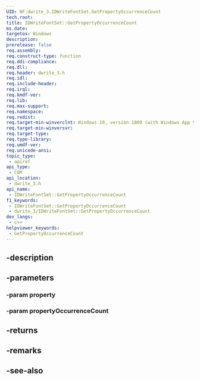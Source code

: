 ```yaml
---
UID: NF:dwrite_3.IDWriteFontSet.GetPropertyOccurrenceCount
tech.root: 
title: IDWriteFontSet::GetPropertyOccurrenceCount
ms.date: 
targetos: Windows
description: 
prerelease: false
req.assembly: 
req.construct-type: function
req.ddi-compliance: 
req.dll: 
req.header: dwrite_3.h
req.idl: 
req.include-header: 
req.irql: 
req.kmdf-ver: 
req.lib: 
req.max-support: 
req.namespace: 
req.redist: 
req.target-min-winverclnt: Windows 10, version 1809 (with Windows App SDK 0.5 or later)
req.target-min-winversvr: 
req.target-type: 
req.type-library: 
req.umdf-ver: 
req.unicode-ansi: 
topic_type:
 - apiref
api_type:
 - COM
api_location:
 - dwrite_3.h
api_name:
 - IDWriteFontSet::GetPropertyOccurrenceCount
f1_keywords:
 - IDWriteFontSet::GetPropertyOccurrenceCount
 - dwrite_3/IDWriteFontSet::GetPropertyOccurrenceCount
dev_langs:
 - c++
helpviewer_keywords:
 - GetPropertyOccurrenceCount
---
```


## -description

## -parameters

### -param property

### -param propertyOccurrenceCount

## -returns

## -remarks

## -see-also

